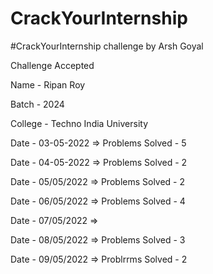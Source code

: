 # CrackYourInternship
#CrackYourInternship challenge by Arsh Goyal

Challenge Accepted

Name - Ripan Roy

Batch - 2024

College - Techno India University

Date - 03-05-2022 => Problems Solved - 5 

Date - 04-05-2022 => Problems Solved - 2

Date - 05/05/2022 => Problems Solved - 2

Date - 06/05/2022 => Problems Solved - 4

Date - 07/05/2022 =>

Date - 08/05/2022 => Problems Solved - 3

Date - 09/05/2022 => Problrrms Solved - 2
